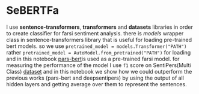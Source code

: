 # SeBERTFa

I use **sentence-transformers**, **transformers** and **datasets** libraries in order to create classifier for farsi sentiment analysis. there is *models* wrapper class in sentence-transformers library that is useful for loading pre-trained bert models.
so we use `pretrained_model = models.Transformer("PATH")` rather `pretrained_model = AutoModel.from_pretrained("PATH")` for loading and in this notebook [pars-bert](https://github.com/hooshvare/parsbert)is used as a pre-trained farsi model.
for measuring the performance of the model I use `f1` score on SentiPers(Multi Class) [dataset](https://github.com/JoyeBright/DeepSentiPers/tree/master/Dataset) and in this notebook we show how we could outperform the previous works (pars-bert and deepsentipers) by using the output of all hidden layers and getting average over them to represent the sentences.

